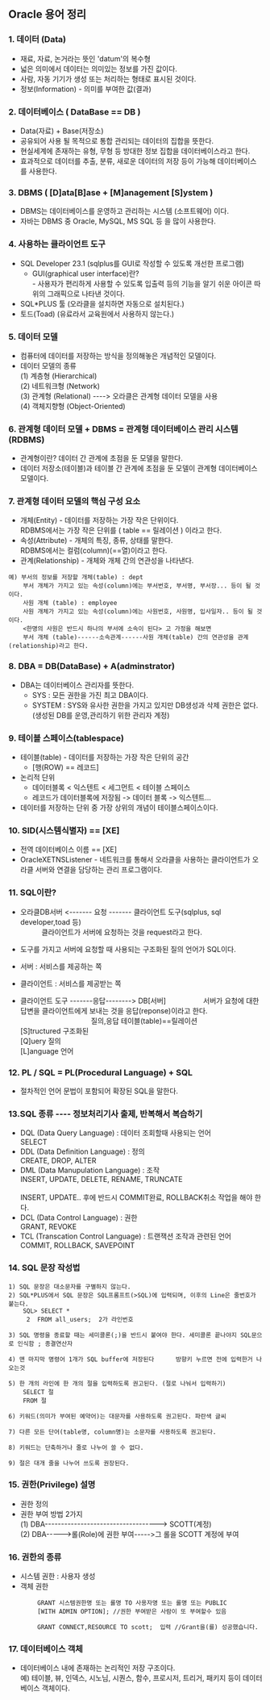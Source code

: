 ## Oracle 용어 정리

### 1. 데이터 (Data)
- 재료, 자료, 논거라는 뜻인 'datum'의 복수형
- 넓은 의미에서 데이터는 의미있는 정보를 가진 값이다.
- 사람, 자동 기기가 생성 또는 처리하는 형태로 표시된 것이다.
- 정보(Information) - 의미를 부여한 값(결과)

### 2. 데이터베이스 ( DataBase == DB )
- Data(자료) + Base(저장소)
- 공유되어 사용 될 목적으로 통합 관리되는 데이터의 집합을 뜻한다.
- 현실세계에 존재하는 유형, 무형 등 방대한 정보 집합을 데이터베이스라고 한다.
- 효과적으로 데이터를 추출, 분류, 새로운 데이터의 저장 등이 가능해 데이터베이스를 사용한다.

### 3. DBMS ( [D]ata[B]ase + [M]anagement [S]ystem )
- DBMS는 데이터베이스를 운영하고 관리하는 시스템 (소프트웨어) 이다.
- 자바는 DBMS 중 Oracle, MySQL, MS SQL 등 을 많이 사용한다.

### 4. 사용하는 클라이언트 도구
- SQL Developer 23.1 (sqlplus를 GUI로 작성할 수 있도록 개선한 프로그램) <br>
     - GUI(graphical user interface)란? <br>
      - 사용자가 편리하게 사용할 수 있도록 입출력 등의 기능을 알기 쉬운 아이콘 따위의 그래픽으로 나타낸 것이다.
- SQL*PLUS 툴 (오라클을 설치하면 자동으로 설치된다.)
- 토드(Toad) (유료라서 교육원에서 사용하지 않는다.)

### 5. 데이터 모델
- 컴퓨터에 데이터를 저장하는 방식을 정의해놓은 개념적인 모델이다.
- 데이터 모델의 종류 <br>
(1) 계층형 (Hierarchical)<br>
(2) 네트워크형 (Network)<br>
(3) 관계형 (Relational)         ----> 오라클은 관계형 데이터 모델을 사용<br>
(4) 객체지향형 (Object-Oriented)<br>

### 6. 관계형 데이터 모델 + DBMS = 관계형 데이터베이스 관리 시스템(RDBMS)
- 관계형이란? 데이터 간 관계에 초점을 둔 모델을 말한다.
- 데이터 저장소(테이블)과 테이블 간 관계에 초점을 둔 모델이 관계형 데이터베이스 모델이다.

### 7. 관계형 데이터 모델의 핵심 구성 요소
- 개체(Entity) - 데이터를 저장하는 가장 작은 단위이다.<br> 
    RDBMS에서는 가장 작은 단위를 ( table == 릴레이션 ) 이라고 한다.
- 속성(Attribute) - 개체의 특징, 종류, 상태를 말한다.<br>
    RDBMS에서는 컬럼(column)(==열)이라고 한다.
- 관계(Relationship) - 개체와 개체 간의 연관성을 나타낸다.<br>
```
예) 부서의 정보를 저장할 개체(table) : dept
	부서 개체가 가지고 있는 속성(column)에는 부서번호, 부서명, 부서장... 등이 될 것이다.	    
    사원 개체 (table) : employee
	사원 개체가 가지고 있는 속성(column)에는 사원번호, 사원명, 입사일자.. 등이 될 것이다.
	<한명의 사원은 반드시 하나의 부서에 소속이 된다> 고 가정을 해보면
	부서 개체 (table)------소속관계------사원 개체(table) 간의 연관성을 관계(relationship)라고 한다.
```

### 8. DBA = DB(DataBase) + A(adminstrator)
- DBA는 데이터베이스 관리자를 뜻한다.
    - SYS : 모든 권한을 가진 최고 DBA이다.
    - SYSTEM : SYS와 유사한 권한을 가지고 있지만 DB생성과 삭제 권한은 없다. (생성된 DB를 운영,관리하기 위한 관리자 계정)

### 9. 테이블 스페이스(tablespace)
- 테이블(table) - 데이터를 저장하는 가장 작은 단위의 공간<br>
    - [행(ROW) == 레코드]   <br>
- 논리적 단위
    - 데이터블록 < 익스텐트 < 세그먼트 < 테이블 스페이스
	- 레코드가 데이터블록에 저장됨 ->  데이터 블록 -> 익스텐트...
- 데이터를 저장하는 단위 중 가장 상위의 개념이 테이블스페이스이다.

### 10. SID(시스템식별자) == [XE]
- 전역 데이터베이스 이름 == [XE]
- OracleXETNSListener - 네트워크를 통해서 오라클을 사용하는 클라이언트가 오라클 서버와 연결을 담당하는 관리 프로그램이다.

### 11. SQL이란?
- 오라클DB서버 <------- 요청 ------- 클라이언트 도구(sqlplus, sql developer,toad 등) <br>
   클라이언트가 서버에 요청하는 것을 request라고 한다. <br>
- 도구를 가지고 서버에 요청할 때 사용되는 구조화된 질의 언어가 SQL이다.<br>
- 서버 : 서비스를 제공하는 쪽
- 클라이언트 : 서비스를 제공받는 쪽


- 클라이언트 도구 -------응답--------> DB[서버]
     서버가 요청에 대한 답변을 클라이언트에게 보내는 것을 응답(reponse)이라고 한다.<br>
          질의,응답  테이블(table)==릴레이션<br>
	[S]tructured 구조화된<br>
	[Q]uery 질의<br>
	[L]anguage 언어<br>

### 12. PL / SQL = PL(Procedural Language) + SQL
- 절차적인 언어 문법이 포함되어 확장된 SQL을 말한다.

### 13.SQL 종류 ---- 정보처리기사 출제, 반복해서 복습하기
- DQL (Data Query Language) : 데이터 조회할때 사용되는 언어    SELECT<br>
- DDL (Data Definition Language) : 정의              CREATE, DROP, ALTER<br>
- DML (Data Manupulation Language) : 조작            INSERT, UPDATE, DELETE, RENAME, TRUNCATE<br>
                               INSERT, UPDATE.. 후에 반드시 COMMIT완료, ROLLBACK취소 작업을 해야 한다.<br>
- DCL (Data Control Language) : 권한                GRANT, REVOKE<br>
- TCL (Transcation Control Language) : 트랜잭션 조작과 관련된 언어  COMMIT, ROLLBACK, SAVEPOINT     <br>   

### 14.  SQL 문장 작성법
    1) SQL 문장은 대소문자를 구별하지 않는다.
	2) SQL*PLUS에서 SQL 문장은 SQL프롬프트(>SQL)에 입력되며, 이후의 Line은 줄번호가 붙는다.
		SQL> SELECT *
 	  	 2  FROM all_users;  2가 라인번호

	3) SQL 명령을 종료할 때는 세미콜론(;)을 반드시 붙여야 한다. 세미콜론 끝나야지 SQL문으로 인식함 ; 종결연산자

	4) 맨 마지막 명령어 1개가 SQL buffer에 저장된다      방향키 누르면 전에 입력한거 나오는것

	5) 한 개의 라인에 한 개의 절을 입력하도록 권고된다. (절로 나눠서 입력하기)
		SELECT 절
		FROM 절 

	6) 키워드(의미가 부여된 예약어)는 대문자를 사용하도록 권고된다. 파란색 글씨 

	7) 다른 모든 단어(table명, column명)는 소문자를 사용하도록 권고된다.

	8) 키워드는 단축하거나 줄로 나누어 쓸 수 없다.

	9) 절은 대개 줄을 나누어 쓰도록 권장된다.

### 15. 권한(Privilege) 설명
- 권한 정의
- 권한 부여 방법 2가지<br>
    (1) DBA-----------------------------------> SCOTT(계정)<br>
    (2) DBA----->롤(Role)에 권한 부여----->그 롤을 SCOTT 계정에 부여<br>

### 16. 권한의 종류
- 시스템 권한 : 사용자 생성
- 객체 권한
```	【형식】 //권한을 부여하는 DCL문
    	GRANT 시스템권한명 또는 롤명 TO 사용자명 또는 롤명 또는 PUBLIC
       	[WITH ADMIN OPTION]; //권한 부여받은 사람이 또 부여할수 있음

	    GRANT CONNECT,RESOURCE TO scott;  입력 //Grant을(를) 성공했습니다.
```

### 17. 데이터베이스 객체
- 데이터베이스 내에 존재하는 논리적인 저장 구조이다.<br>
예) 테이블, 뷰, 인덱스, 시노님, 시퀀스, 함수, 프로시저, 트리거, 패키지 등이 데이터베이스 객체이다.


